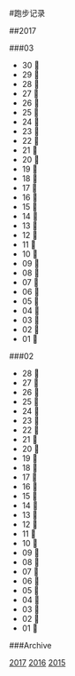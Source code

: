 #跑步记录

##2017


###03

* 30 💪
* 29 🙇
* 28 💪
* 27 🙇
* 26 💪
* 25 💪
* 24 🙇
* 23 💪
* 22 🙇
* 21 💪
* 20 🙇
* 19 💪
* 18 💪
* 17 💪
* 16 🙇
* 15 💪
* 14 💪
* 13 💪
* 12 🙇
* 11 💪
* 10 💪
* 09 💪
* 08 💪
* 07 💪
* 06 💪
* 05 💪
* 04 💪
* 03 💪
* 02 💪
* 01 🙇

###02

* 28 🙇
* 27 🙇
* 26 🙇
* 25 🙇
* 24 🙇
* 23 🙇
* 22 🙇
* 21 💪
* 20 🙇
* 19 💪
* 18 💪
* 17 🙇
* 16 🙇
* 15 🙇
* 14 🙇
* 13 🙇
* 12 💪
* 11 💪
* 10 💪
* 09 🙇
* 08 🙇
* 07 🙇
* 06 🙇
* 05 🙇
* 04 💪
* 03 💪
* 02 💪
* 01 💪









###Archive

[2017](/archive/2017.md)
[2016](/archive/2016.md)
[2015](/archive/2015.md)
